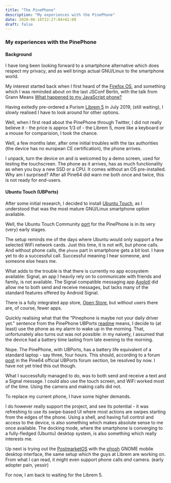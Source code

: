 ```yaml
---
title: "The PinePhone"
description: "My experiences with the PinePhone"
date: 2020-06-16T22:27:04+02:00
draft: false
---
```


### My experiences with the PinePhone

#### Background

I have long been looking forward to a smartphone alternative which does respect my privacy, and as well brings actual
GNU/Linux to the smartphone world.

My interest started back when I first heard of the
[Firefox OS](https://en.wikipedia.org/wiki/Firefox_OS), and something which I was reminded about on the last JSConf
Berlin, with the talk from Grann Means
[What happened to my JavaScript phone?](https://2019.jsconf.eu/garann-means/what-happened-to-my-javascript-phone.html)    

Having exitedly pre-ordered a Purism [Librem 5](https://puri.sm/products/librem-5/) in July 2019, (still waiting),
I slowly realised I have to look around for other options.

Well, when I first read about the PinePhone through Twitter, I did not really believe it - the price is approx 1/3 of - 
the Librem 5, more like a keyboard or a mouse for comparision, I took the chance.

Well, a few months later, after ome initial troubles with the tax authorities (the device has no european CE
certification), the phone arrives.

I unpack, turn the device on and is welcomed by a demo screen, used for testing the touchscreen. The phone as it
arrives, has as much functionality as when you buy a new SSD or a CPU. It comes without an OS pre-installed.
Why am I surprised? After all Pine64 did warn me both once and twice, this is not ready for end-users.

#### Ubuntu Touch (UBPorts)

After some initial research, I decided to install [Ubuntu Touch](https://ubuntu-touch.io/), as I understood that was the
most mature GNU/Linux smartphone option available.

Well, the Ubuntu Touch Community [port](https://gitlab.com/ubports/community-ports/pinephone/) for the PinePhone is in
its very (very) early stages.

The setup reminds me of the days where Ubuntu would only support a few selected WiFi network cards.
Just this time, it is not wifi, but phone calls. And without phone calls, the `phone` part in smartphone gets a bit lost.
I have yet to do a successful call. Successful meaning I hear someone, and someone else hears me.
 
What adds to the trouble is that there is currently no app ecosystem available:
Signal, an app I heavily rely on to communicate with friends and family, is not available. The Signal compatible
messaging app [Axolotl](https://open-store.io/app/textsecure.nanuc) did allow me to both send and receive messages,
but lacks many of the standard features offered by Android Signal.

There is a fully integrated app store, [Open Store](https://open-store.io/), but without users there are, of course,
fewer apps.

Quickly realising what that the "Pinephone is maybe not your daily driver yet." sentence from the PinePhone UBPorts
[readme](https://gitlab.com/ubports/community-ports/pinephone/#what-works-what-doesnt) means, I decide to (at least)
use the phone as my alarm to wake up in the morning. That, unfortunately also turns out was not possible: in my naivety,
I assumed that the device had a battery time lasting from late evening to the morning.

Nope. The PinePhone, with UBPorts, has a battery life equivalent of a standard laptop - say three, four hours.
This should, according to a forum [post](https://forum.pine64.org/showthread.php?tid=9957) in the Pine64 official
UBPorts forum section, be resolved by now. I have not yet tried this out though.

What I successfully managed to do, was to both send and receive a text and a Signal message. I could also use the touch
screen, and WiFi worked most of the time. Using the camera and making calls did not.

To replace my current phone, I have some higher demands. 

I do however really support the project, and see its potential - it was refreshing to use its swipe-based UI where most
actions are swipes starting from the edges of the phone. Using a shell, and having full control and access to the device,
is also something which makes absolute sense to me once available. The docking mode, where the smartphone is converging
to a fully-fledged (Ubuntu) desktop system, is also something which really interests me.

Up next is trying out the [PostmarketOS](https://wiki.postmarketos.org/wiki/PINE64_PinePhone_(pine64-pinephone))
with the [phosh](https://github.com/agx/phosh) GNOME mobile desktop interface, the same setup which the guys at
Librem are working on. From what I can read, it might even support phone calls _and_ camera. (early adopter pain, yessir)

For now, I am back to waiting for the Librem 5.
